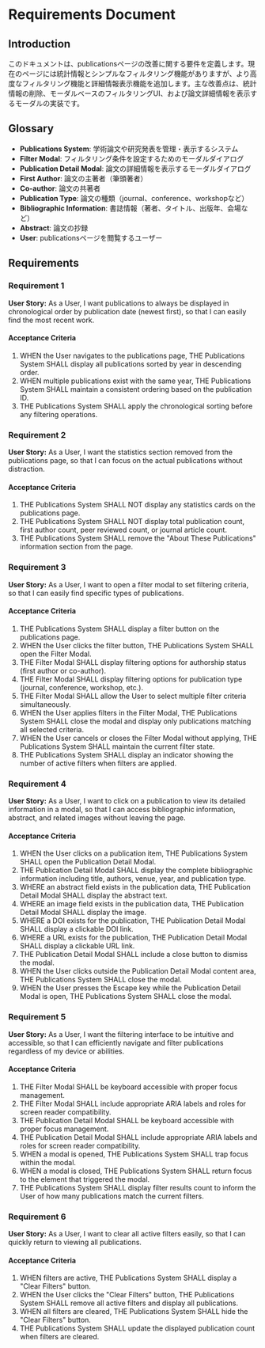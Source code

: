 # Requirements Document

## Introduction

このドキュメントは、publicationsページの改善に関する要件を定義します。現在のページには統計情報とシンプルなフィルタリング機能がありますが、より高度なフィルタリング機能と詳細情報表示機能を追加します。主な改善点は、統計情報の削除、モーダルベースのフィルタリングUI、および論文詳細情報を表示するモーダルの実装です。

## Glossary

- **Publications System**: 学術論文や研究発表を管理・表示するシステム
- **Filter Modal**: フィルタリング条件を設定するためのモーダルダイアログ
- **Publication Detail Modal**: 論文の詳細情報を表示するモーダルダイアログ
- **First Author**: 論文の主著者（筆頭著者）
- **Co-author**: 論文の共著者
- **Publication Type**: 論文の種類（journal、conference、workshopなど）
- **Bibliographic Information**: 書誌情報（著者、タイトル、出版年、会場など）
- **Abstract**: 論文の抄録
- **User**: publicationsページを閲覧するユーザー

## Requirements

### Requirement 1

**User Story:** As a User, I want publications to always be displayed in chronological order by publication date (newest first), so that I can easily find the most recent work.

#### Acceptance Criteria

1. WHEN the User navigates to the publications page, THE Publications System SHALL display all publications sorted by year in descending order.
2. WHEN multiple publications exist with the same year, THE Publications System SHALL maintain a consistent ordering based on the publication ID.
3. THE Publications System SHALL apply the chronological sorting before any filtering operations.

### Requirement 2

**User Story:** As a User, I want the statistics section removed from the publications page, so that I can focus on the actual publications without distraction.

#### Acceptance Criteria

1. THE Publications System SHALL NOT display any statistics cards on the publications page.
2. THE Publications System SHALL NOT display total publication count, first author count, peer reviewed count, or journal article count.
3. THE Publications System SHALL remove the "About These Publications" information section from the page.

### Requirement 3

**User Story:** As a User, I want to open a filter modal to set filtering criteria, so that I can easily find specific types of publications.

#### Acceptance Criteria

1. THE Publications System SHALL display a filter button on the publications page.
2. WHEN the User clicks the filter button, THE Publications System SHALL open the Filter Modal.
3. THE Filter Modal SHALL display filtering options for authorship status (first author or co-author).
4. THE Filter Modal SHALL display filtering options for publication type (journal, conference, workshop, etc.).
5. THE Filter Modal SHALL allow the User to select multiple filter criteria simultaneously.
6. WHEN the User applies filters in the Filter Modal, THE Publications System SHALL close the modal and display only publications matching all selected criteria.
7. WHEN the User cancels or closes the Filter Modal without applying, THE Publications System SHALL maintain the current filter state.
8. THE Publications System SHALL display an indicator showing the number of active filters when filters are applied.

### Requirement 4

**User Story:** As a User, I want to click on a publication to view its detailed information in a modal, so that I can access bibliographic information, abstract, and related images without leaving the page.

#### Acceptance Criteria

1. WHEN the User clicks on a publication item, THE Publications System SHALL open the Publication Detail Modal.
2. THE Publication Detail Modal SHALL display the complete bibliographic information including title, authors, venue, year, and publication type.
3. WHERE an abstract field exists in the publication data, THE Publication Detail Modal SHALL display the abstract text.
4. WHERE an image field exists in the publication data, THE Publication Detail Modal SHALL display the image.
5. WHERE a DOI exists for the publication, THE Publication Detail Modal SHALL display a clickable DOI link.
6. WHERE a URL exists for the publication, THE Publication Detail Modal SHALL display a clickable URL link.
7. THE Publication Detail Modal SHALL include a close button to dismiss the modal.
8. WHEN the User clicks outside the Publication Detail Modal content area, THE Publications System SHALL close the modal.
9. WHEN the User presses the Escape key while the Publication Detail Modal is open, THE Publications System SHALL close the modal.

### Requirement 5

**User Story:** As a User, I want the filtering interface to be intuitive and accessible, so that I can efficiently navigate and filter publications regardless of my device or abilities.

#### Acceptance Criteria

1. THE Filter Modal SHALL be keyboard accessible with proper focus management.
2. THE Filter Modal SHALL include appropriate ARIA labels and roles for screen reader compatibility.
3. THE Publication Detail Modal SHALL be keyboard accessible with proper focus management.
4. THE Publication Detail Modal SHALL include appropriate ARIA labels and roles for screen reader compatibility.
5. WHEN a modal is opened, THE Publications System SHALL trap focus within the modal.
6. WHEN a modal is closed, THE Publications System SHALL return focus to the element that triggered the modal.
7. THE Publications System SHALL display filter results count to inform the User of how many publications match the current filters.

### Requirement 6

**User Story:** As a User, I want to clear all active filters easily, so that I can quickly return to viewing all publications.

#### Acceptance Criteria

1. WHEN filters are active, THE Publications System SHALL display a "Clear Filters" button.
2. WHEN the User clicks the "Clear Filters" button, THE Publications System SHALL remove all active filters and display all publications.
3. WHEN all filters are cleared, THE Publications System SHALL hide the "Clear Filters" button.
4. THE Publications System SHALL update the displayed publication count when filters are cleared.
